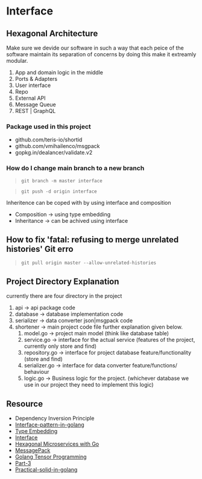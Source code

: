 # Interface

## Hexagonal Architecture
Make sure we devide our software in such a way that each peice of the software maintain its separation of concerns
by doing this make it extreamly modular. 

1. App and domain logic in the middle
2. Ports & Adapters
3. User interface
4. Repo
5. External API
6. Message Queue
7. REST | GraphQL

### Package used in this project
* github.com/teris-io/shortid
* github.com/vmihailenco/msgpack
* gopkg.in/dealancer/validate.v2

### How do I change main branch to a new branch
> `git branch -m master interface`

> `git push -d origin interface`

Inheritence can be coped with by using interface and composition

* Composition -> using type embedding
* Inheritance -> can be achived using interface


## How to fix 'fatal: refusing to merge unrelated histories' Git erro 

> `git pull origin master --allow-unrelated-histories`


## Project Directory Explanation
currently there are four directory in the project 

1. api -> api package  code
2. database -> database implementation code
3. serializer -> data converter json|msgpack code
4. shortener -> main project code file further explanation given below.
    1. model.go -> project main model (think like database table)
    2. service.go -> interface for the actual service (features of the project, currently only store and find)
    3. repository.go -> interface for project database feature/functionality (store and find)
    4. serializer.go -> interface for data converter feature/functions/ behaviour
    5. logic.go -> Business logic for the project. (whichever database we use in our project they need to implement this logic)


## Resource
*  Dependency Inversion Principle
* [Interface-pattern-in-golang](https://medium.com/swlh/what-is-the-extension-interface-pattern-in-golang-ce852dcecaec)
* [Type Embedding](https://go101.org/article/type-embedding.html)
* [Interface](https://www.youtube.com/watch?v=qJKQZKGZgf0)
* [Hexagonal Microservices with Go](https://www.youtube.com/watch?v=rQnTtQZGpg8)
* [MessagePack](https://msgpack.org/index.html)
* [Golang Tensor Programming](https://www.youtube.com/watch?v=QyBXz9SpPqE&list=PLJbE2Yu2zumCe9cO3SIyragJ8pLmVv0z9)
* [Part-3](https://github.com/tensor-programming/hex-microservice/tree/part-3)
* [Practical-solid-in-golang](https://levelup.gitconnected.com/practical-solid-in-golang-dependency-inversion-principle-8cbd4eed484b)